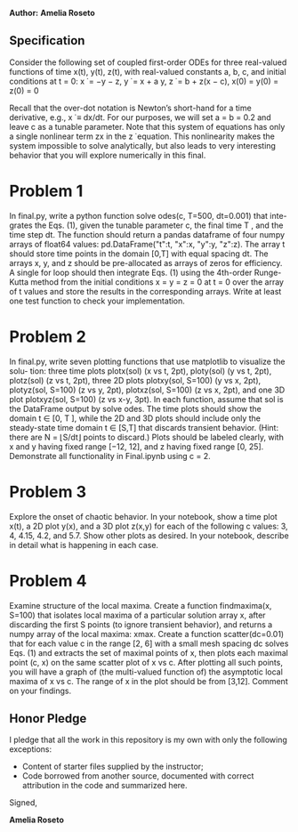 
**Author:** **Amelia Roseto**

## Specification

Consider the following set of coupled first-order ODEs for three real-valued functions of time x(t), y(t), z(t), with real-valued constants a, b, c, and initial conditions at 
                          t = 0: x ̇ = −y − z,  y ̇ = x + a y, z ̇ = b + z(x − c), x(0) = y(0) = z(0) = 0


Recall that the over-dot notation is Newton’s short-hand for a time derivative, e.g., x ̇ ≡ dx/dt. For our purposes, we will set a = b = 0.2 and leave c as a tunable parameter. Note that this system of equations has only a single nonlinear term zx in the z ̇ equation. This nonlinearity makes the system impossible to solve analytically, but also leads to very interesting behavior that you will explore numerically in this final.


# Problem 1
In final.py, write a python function solve odes(c, T=500, dt=0.001) that inte- grates the Eqs. (1), given the tunable parameter c, the final time T , and the time step dt. The function should return a pandas dataframe of four numpy arrays of float64 values: pd.DataFrame("t":t, "x":x, "y":y, "z":z). The array t should store time points in the domain [0,T] with equal spacing dt. The arrays x, y, and z should be pre-allocated as arrays of zeros for efficiency. A single for loop should then integrate Eqs. (1) using the 4th-order Runge-Kutta method from the initial conditions x = y = z = 0 at t = 0 over the array of t values and store the results in the corresponding arrays. Write at least one test function to check your implementation.

# Problem 2
In final.py, write seven plotting functions that use matplotlib to visualize the solu- tion: three time plots plotx(sol) (x vs t, 2pt), ploty(sol) (y vs t, 2pt), plotz(sol) (z vs t, 2pt), three 2D plots plotxy(sol, S=100) (y vs x, 2pt), plotyz(sol, S=100) (z vs y, 2pt), plotxz(sol, S=100) (z vs x, 2pt), and one 3D plot plotxyz(sol, S=100) (z vs x-y, 3pt). In each function, assume that sol is the DataFrame output by solve odes. The time plots should show the domain t ∈ [0, T ], while the 2D and 3D plots should include only the steady-state time domain t ∈ [S,T] that discards transient behavior. (Hint: there are N = ⌊S/dt⌋ points to discard.) Plots should be labeled clearly, with x and y having fixed range [−12, 12], and z having fixed range [0, 25]. Demonstrate all functionality in Final.ipynb using c = 2.

# Problem 3
Explore the onset of chaotic behavior. In your notebook, show a time plot x(t), a 2D plot y(x), and a 3D plot z(x,y) for each of the following c values: 3, 4, 4.15, 4.2, and 5.7. Show other plots as desired. In your notebook, describe in detail what is happening in each case.

# Problem 4
Examine structure of the local maxima. Create a function findmaxima(x, S=100) that isolates local maxima of a particular solution array x, after discarding the first S points (to ignore transient behavior), and returns a numpy array of the local maxima: xmax. Create a function scatter(dc=0.01) that for each value c in the range [2, 6] with a small mesh spacing dc solves Eqs. (1) and extracts the set of maximal points of x, then plots each maximal point (c, x) on the same scatter plot of x vs c. After plotting all such points, you will have a graph of (the multi-valued function of) the asymptotic local maxima of x vs c. The range of x in the plot should be from [3,12]. Comment on your findings.



## Honor Pledge

I pledge that all the work in this repository is my own with only the following exceptions:

* Content of starter files supplied by the instructor;
* Code borrowed from another source, documented with correct attribution in the code and summarized here.

Signed,

**Amelia Roseto**
